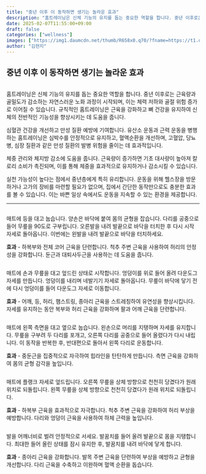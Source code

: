 ```yaml
---
title: "중년 이후 이 동작하면 생기는 놀라운 효과"
description: "홈트레이닝은 신체 기능의 유지를 돕는 중요한 역할을 합니다. 중년 이후로는 근육량과 골밀도가 감소하는 자연스러운 노화 과정이 시작되며, 이는 체력 저하와 골절 위험 증가로 이어질 수 있습니다. 규칙적인 홈트레이닝은 근육을 강화하고 뼈 건강을 유지하여 신체의 전반적인 기"
date: 2025-02-07T11:55:00+09:00
draft: false
categories: ["wellness"]
images: ["https://img1.daumcdn.net/thumb/R658x0.q70/?fname=https://t1.daumcdn.net/news/202502/10/tenbody/20250210073005588lnbc.jpg", "https://t1.daumcdn.net/news/202502/10/tenbody/20250210073005937wbfw.gif", "https://t1.daumcdn.net/news/202502/10/tenbody/20250210073006410bsmp.gif", "https://t1.daumcdn.net/news/202502/10/tenbody/20250210073006645beps.gif", "https://t1.daumcdn.net/news/202502/10/tenbody/20250210073007001ythg.gif"]
author: "김현지"
---
```


<h2 >중년 이후 이 동작하면 생기는 놀라운 효과</h2> <figure ><img src="https://img1.daumcdn.net/thumb/R658x0.q70/?fname=https://t1.daumcdn.net/news/202502/10/tenbody/20250210073005588lnbc.jpg" alt=""/></figure> <p>홈트레이닝은 신체 기능의 유지를 돕는 중요한 역할을 합니다. 중년 이후로는 근육량과 골밀도가 감소하는 자연스러운 노화 과정이 시작되며, 이는 체력 저하와 골절 위험 증가로 이어질 수 있습니다. 규칙적인 홈트레이닝은 근육을 강화하고 뼈 건강을 유지하여 신체의 전반적인 기능성을 향상시키는 데 도움을 줍니다.</p> <p>심혈관 건강을 개선하고 만성 질환 예방에 기여합니다. 유산소 운동과 근력 운동을 병행하는 홈트레이닝은 심박수를 안정적으로 유지하고, 혈액순환을 개선하며, 고혈압, 당뇨병, 심장 질환과 같은 만성 질환의 발병 위험을 줄이는 데 효과적입니다.</p> <p>체중 관리와 체지방 감소에 도움을 줍니다. 근육량이 증가하면 기초 대사량이 높아져 칼로리 소비가 촉진되며, 이를 통해 체중을 효과적으로 유지하거나 감소시킬 수 있습니다.</p> <p>실천 가능성이 높다는 점에서 중년층에게 특히 유리합니다. 운동을 위해 헬스장을 방문하거나 고가의 장비를 마련할 필요가 없으며, 집에서 간단한 동작만으로도 충분한 효과를 볼 수 있습니다. 이는 바쁜 일상 속에서도 운동을 지속할 수 있는 환경을 제공합니다.</p> <hr /> <figure ><img src="https://t1.daumcdn.net/news/202502/10/tenbody/20250210073005937wbfw.gif" alt=""/></figure> <p>매트에 등을 대고 눕습니다. 양손은 바닥에 붙여 몸의 균형을 잡습니다. 다리를 공중으로 들어 무릎을 90도로 구부립니다. 오른발을 내려 발끝으로 바닥을 터치한 후 다시 시작 자세로 돌아옵니다. 이번에는 왼발을 내려 발끝으로 바닥을 터치하세요.</p> <p><strong>효과</strong> - 하복부와 전체 코어 근육을 단련합니다. 척추 주변 근육을 사용하여 허리의 안정성을 강화합니다. 둔근과 대퇴사두근을 사용하는 데 도움을 줍니다.</p> <figure ><img src="https://t1.daumcdn.net/news/202502/10/tenbody/20250210073006410bsmp.gif" alt=""/></figure> <p>매트에 손과 무릎을 대고 엎드린 상태로 시작합니다. 엉덩이를 위로 들어 올려 다운도그 자세를 만듭니다. 엉덩이를 내리며 네발기기 자세로 돌아옵니다. 무릎이 바닥에 닿기 전에 다시 엉덩이를 들어 다운도그 자세로 이동합니다.</p> <p><strong>효과</strong> - 어깨, 등, 허리, 햄스트링, 종아리 근육을 스트레칭하여 유연성을 향상시킵니다. 자세를 유지하는 동안 복부와 허리 근육을 강화하며 팔과 어깨 근육을 단련합니다.</p> <figure ><img src="https://t1.daumcdn.net/news/202502/10/tenbody/20250210073006645beps.gif" alt=""/></figure> <p>매트에 왼쪽 측면을 대고 옆으로 눕습니다. 왼손으로 머리를 지탱하며 자세를 유지합니다. 무릎을 구부려 두 다리를 포개고, 오른쪽 다리를 공중으로 들어 올렸다가 다시 내립니다. 이 동작을 반복한 후, 반대편으로 돌아서 왼쪽 다리로 운동합니다.</p> <p><strong>효과</strong> - 중둔근을 집중적으로 자극하여 힙라인을 탄탄하게 만듭니다. 측면 근육을 강화하여 몸의 균형 감각을 높입니다.</p> <figure ><img src="https://t1.daumcdn.net/news/202502/10/tenbody/20250210073007001ythg.gif" alt=""/></figure> <p>매트에 플랭크 자세로 엎드립니다. 오른쪽 무릎을 상체 방향으로 천천히 당겼다가 원래 위치로 되돌립니다. 왼쪽 무릎을 상체 방향으로 천천히 당겼다가 원래 위치로 되돌립니다.</p> <p><strong>효과</strong> - 하복부 근육을 효과적으로 자극합니다. 척추 주변 근육을 강화하여 허리 부상을 예방합니다. 다리와 엉덩이 근육을 사용하여 하체 근력을 높입니다.</p> <figure ><img src="https://t1.daumcdn.net/news/202502/10/tenbody/20250210073007370oaky.gif" alt=""/></figure> <p>발을 어깨너비로 벌려 안정적으로 서세요. 발꿈치를 들어 올려 발끝으로 몸을 지탱합니다. 최대한 들어 올린 상태를 잠시 유지한 후, 발꿈치를 내려 바닥에 닿게 합니다.</p> <p><strong>효과</strong> - 종아리 근육을 강화합니다. 발목 주변 근육을 단련하여 부상을 예방하고 균형을 개선합니다. 다리 근육을 수축하고 이완하며 혈액 순환을 돕습니다.</p>